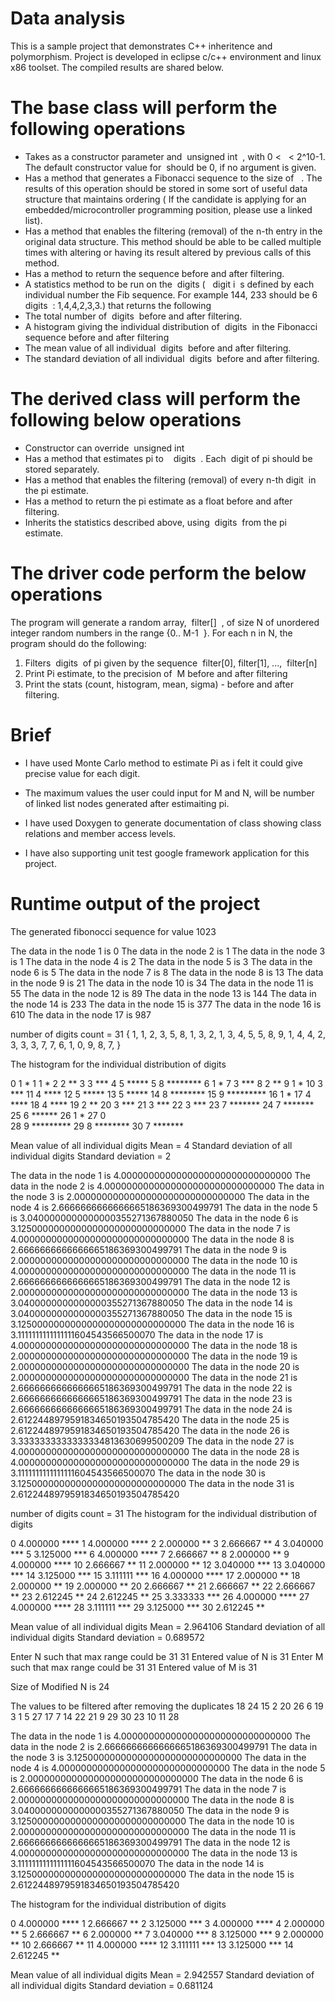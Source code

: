 # Data analysis

This is a sample project that demonstrates C++ inheritence and polymorphism. Project is developed in eclipse c/c++ environment and linux x86 toolset. The compiled results are shared below.

# The base class will perform the following operations
- Takes as a constructor parameter and ​ unsigned int <length> ​ , with 0 < ​ <length> ​ <
  2^10-1. The default constructor value for​ <length> ​ should be 0, if no argument is
  given.
- Has a method that generates a Fibonacci sequence to the size of ​ <length> ​ . The
  results of this operation should be stored in some sort of useful data structure
  that maintains ordering ( If the candidate is applying for an
  embedded/microcontroller programming position, please use a linked list).
- Has a method that enables the filtering (removal) of the n-th entry in the original
  data structure. This method should be able to be called multiple times with
  altering or having its result altered by previous calls of this method.
- Has a method to return the sequence before and after filtering.
- A statistics method to be run on the ​ digits ( ​ ​ digit i ​ s defined by each individual
  number the Fib sequence. For example 144, 233 should be 6 ​ digits ​ : 1,4,4,2,3,3.)
  that returns the following
- The total number of ​ digits ​ before and after filtering.
- A histogram giving the individual distribution of ​ digits ​ in the Fibonacci
  sequence before and after filtering
- The mean value of all individual ​ digits ​ before and after filtering.
- The standard deviation of all individual ​ digits ​ before and after filtering.

# The derived class will perform the following below operations

- Constructor can override ​ unsigned int <length>
- Has a method that estimates pi to ​ <length> ​ ​ digits ​ . Each ​ digit ​ of pi should be
  stored separately.
- Has a method that enables the filtering (removal) of every n-th ​ digit ​ in the pi
  estimate.
- Has a method to return the pi estimate as a float before and after filtering.
- Inherits the statistics described above, using ​ digits ​ from the pi estimate.
  
# The driver code perform the below operations

The program will generate a random array, ​ filter[] ​ , of size N of unordered integer random
numbers in the range {0..​ M-1 ​ }.
For each n in N, the program should do the following:
1. Filters ​ digits ​ of pi given by the sequence ​ filter[0], filter[1], ​ ..., ​ filter[n]
2. Print Pi estimate, to the precision of ​ M before and after filtering
3. Print the stats (count, histogram, mean, sigma) - before and after filtering.

# Brief

- I have used Monte Carlo method to estimate Pi as i felt it could give precise value for each digit.

- The maximum values the user could input for M and N, will be number of linked list nodes generated after estimaiting pi. 

- I have used Doxygen to generate documentation of class showing class relations and member access levels. 

- I have also supporting unit test google framework application for this project. 

# Runtime output of the project

The generated fibonocci sequence for value 1023

The data in the node 1 is 0
The data in the node 2 is 1
The data in the node 3 is 1
The data in the node 4 is 2
The data in the node 5 is 3
The data in the node 6 is 5
The data in the node 7 is 8
The data in the node 8 is 13
The data in the node 9 is 21
The data in the node 10 is 34
The data in the node 11 is 55
The data in the node 12 is 89
The data in the node 13 is 144
The data in the node 14 is 233
The data in the node 15 is 377
The data in the node 16 is 610
The data in the node 17 is 987

 number of digits count = 31
{ 1, 1, 2, 3, 5, 8, 1, 3, 2, 1, 3, 4, 5, 5, 8, 9, 1, 4, 4, 2, 3, 3, 3, 7, 7, 6, 1, 0, 9, 8, 7, }

The histogram for the individual distribution of digits

0 		 1 		*
1 		 1 		*
2 		 2 		**
3 		 3 		***
4 		 5 		*****
5 		 8 		********
6 		 1 		*
7 		 3 		***
8 		 2 		**
9 		 1 		*
10 		 3 		***
11 		 4 		****
12 		 5 		*****
13 		 5 		*****
14 		 8 		********
15 		 9 		*********
16 		 1 		*
17 		 4 		****
18 		 4 		****
19 		 2 		**
20 		 3 		***
21 		 3 		***
22 		 3 		***
23 		 7 		*******
24 		 7 		*******
25 		 6 		******
26 		 1 		*
27 		 0 		
28 		 9 		*********
29 		 8 		********
30 		 7 		*******

 Mean value of all individual digits
 Mean = 4
 Standard deviation of all individual digits
 Standard deviation = 2
 
The data in the node 1 is 4.0000000000000000000000000000000
The data in the node 2 is 4.0000000000000000000000000000000
The data in the node 3 is 2.0000000000000000000000000000000
The data in the node 4 is 2.6666666666666665186369300499791
The data in the node 5 is 3.0400000000000000355271367880050
The data in the node 6 is 3.1250000000000000000000000000000
The data in the node 7 is 4.0000000000000000000000000000000
The data in the node 8 is 2.6666666666666665186369300499791
The data in the node 9 is 2.0000000000000000000000000000000
The data in the node 10 is 4.0000000000000000000000000000000
The data in the node 11 is 2.6666666666666665186369300499791
The data in the node 12 is 2.0000000000000000000000000000000
The data in the node 13 is 3.0400000000000000355271367880050
The data in the node 14 is 3.0400000000000000355271367880050
The data in the node 15 is 3.1250000000000000000000000000000
The data in the node 16 is 3.1111111111111111604543566500070
The data in the node 17 is 4.0000000000000000000000000000000
The data in the node 18 is 2.0000000000000000000000000000000
The data in the node 19 is 2.0000000000000000000000000000000
The data in the node 20 is 2.0000000000000000000000000000000
The data in the node 21 is 2.6666666666666665186369300499791
The data in the node 22 is 2.6666666666666665186369300499791
The data in the node 23 is 2.6666666666666665186369300499791
The data in the node 24 is 2.6122448979591834650193504785420
The data in the node 25 is 2.6122448979591834650193504785420
The data in the node 26 is 3.3333333333333334813630699500209
The data in the node 27 is 4.0000000000000000000000000000000
The data in the node 28 is 4.0000000000000000000000000000000
The data in the node 29 is 3.1111111111111111604543566500070
The data in the node 30 is 3.1250000000000000000000000000000
The data in the node 31 is 2.6122448979591834650193504785420

 number of digits count = 31
The histogram for the individual distribution of digits

0 		 4.000000 		****
1 		 4.000000 		****
2 		 2.000000 		**
3 		 2.666667 		**
4 		 3.040000 		***
5 		 3.125000 		***
6 		 4.000000 		****
7 		 2.666667 		**
8 		 2.000000 		**
9 		 4.000000 		****
10 		 2.666667 		**
11 		 2.000000 		**
12 		 3.040000 		***
13 		 3.040000 		***
14 		 3.125000 		***
15 		 3.111111 		***
16 		 4.000000 		****
17 		 2.000000 		**
18 		 2.000000 		**
19 		 2.000000 		**
20 		 2.666667 		**
21 		 2.666667 		**
22 		 2.666667 		**
23 		 2.612245 		**
24 		 2.612245 		**
25 		 3.333333 		***
26 		 4.000000 		****
27 		 4.000000 		****
28 		 3.111111 		***
29 		 3.125000 		***
30 		 2.612245 		**

 Mean value of all individual digits
 Mean = 2.964106
 Standard deviation of all individual digits
 Standard deviation = 0.689572
 
Enter N such that max range could be 31 
31
Entered value of N is 31
Enter M such that max range could be 31 
31
Entered value of M is 31

Size of Modified N is 24 

The values to be filtered after removing the duplicates
18 24 15 2 20 26 6 19 3 1 5 27 17 7 14 22 21 9 29 30 23 10 11 28 

The data in the node 1 is 4.0000000000000000000000000000000
The data in the node 2 is 2.6666666666666665186369300499791
The data in the node 3 is 3.1250000000000000000000000000000
The data in the node 4 is 4.0000000000000000000000000000000
The data in the node 5 is 2.0000000000000000000000000000000
The data in the node 6 is 2.6666666666666665186369300499791
The data in the node 7 is 2.0000000000000000000000000000000
The data in the node 8 is 3.0400000000000000355271367880050
The data in the node 9 is 3.1250000000000000000000000000000
The data in the node 10 is 2.0000000000000000000000000000000
The data in the node 11 is 2.6666666666666665186369300499791
The data in the node 12 is 4.0000000000000000000000000000000
The data in the node 13 is 3.1111111111111111604543566500070
The data in the node 14 is 3.1250000000000000000000000000000
The data in the node 15 is 2.6122448979591834650193504785420

The histogram for the individual distribution of digits

0 		 4.000000 		****
1 		 2.666667 		**
2 		 3.125000 		***
3 		 4.000000 		****
4 		 2.000000 		**
5 		 2.666667 		**
6 		 2.000000 		**
7 		 3.040000 		***
8 		 3.125000 		***
9 		 2.000000 		**
10 		 2.666667 		**
11 		 4.000000 		****
12 		 3.111111 		***
13 		 3.125000 		***
14 		 2.612245 		**

 Mean value of all individual digits
 Mean = 2.942557
 Standard deviation of all individual digits
 Standard deviation = 0.681124
